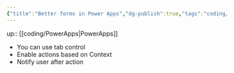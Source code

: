 ```yaml
---
{"title":"Better forms in Power Apps","dg-publish":true,"tags":"coding/PowerApps","language":"en","permalink":"/coding/better-forms-in-power-apps/","dgPassFrontmatter":true}
---
```


up:: [[coding/PowerApps\|PowerApps]]


- You can use tab control
- Enable actions based on Context
- Notify user after action